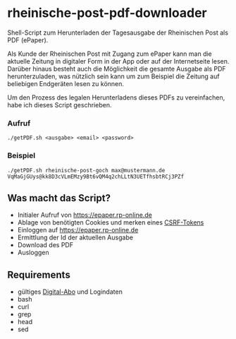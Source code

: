 # rheinische-post-pdf-downloader
Shell-Script zum Herunterladen der Tagesausgabe der Rheinischen Post als PDF (ePaper).

Als Kunde der Rheinischen Post mit Zugang zum ePaper kann man die aktuelle Zeitung in digitaler Form in der App oder auf der Internetseite lesen.
Darüber hinaus besteht auch die Möglichkeit die gesamte Ausgabe als PDF herunterzuladen, was nützlich sein kann um zum Beispiel die Zeitung auf beliebigen Endgeräten lesen zu können.

Um den Prozess des legalen Herunterladens dieses PDFs zu vereinfachen, habe ich dieses Script geschrieben.

### Aufruf
`
./getPDF.sh <ausgabe> <email> <password>
`
### Beispiel
`
./getPDF.sh rheinische-post-goch max@mustermann.de VqMaGjGUys@kk8D3cVLmEMzy9Bt6vQM4q2chLLtN3UETfhsbtRCj3PZf
`

## Was macht das Script?
- Initialer Aufruf von https://epaper.rp-online.de
- Ablage von benötigten Cookies und merken eines [CSRF-Tokens](https://en.wikipedia.org/wiki/Cross-site_request_forgery)
- Einloggen auf https://epaper.rp-online.de 
- Ermittlung der Id der aktuellen Ausgabe
- Download des PDF
- Ausloggen

## Requirements
- gültiges [Digital-Abo](https://leserservice.rp-online.de/) und Logindaten
- bash
- curl
- grep
- head
- sed

